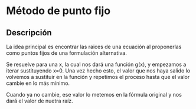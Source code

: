 # Método de punto fijo

## Descripción

La idea principal es encontrar las raices de
una ecuación al proponerlas como puntos
fijos de una formulación alternativa. 

Se resuelve para una x, la cual nos dará una función g(x), y empezamos a iterar sustituyendo x=0.
Una vez hecho esto, el valor que nos haya salido lo volvemos a sustituir en la función y repetimos el proceso hasta que el valor cambie en
lo más mínimo.

Cuando ya no cambie, ese valor lo metemos en la fórmula original y nos dará el valor de nuetra raíz.
